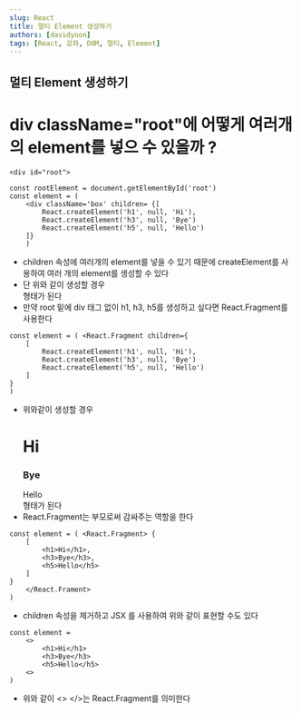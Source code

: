 ```yaml
---
slug: React
title: 멀티 Element 생성하기
authors: [davidyoon]
tags: [React, 강좌, DOM, 멀티, Element]
---
```


## 멀티 Element 생성하기

# div className="root"에 어떻게 여러개의 element를 넣으 수 있을까 ?

```
<div id="root">

const rootElement = document.getElementById('root')
const element = (
    <div className='box' children= {[
        React.createElement('h1', null, 'Hi'),
        React.createElement('h3', null, 'Bye')
        React.createElement('h5', null, 'Hello')
    ]}
    )
```

- children 속성에 여러개의 element를 넣을 수 있기 때문에 createElement를 사용하여 여러 개의 element를 생성할 수 있다
- 단 위와 같이 생성할 경우 <div className='root'><div className='box'> </div></div> 형태가 된다
- 만약 root 밑에 div 태그 없이 h1, h3, h5를 생성하고 싶다면 React.Fragment를 사용한다

```
const element = ( <React.Fragment children={
    [
        React.createElement('h1', null, 'Hi'),
        React.createElement('h3', null, 'Bye')
        React.createElement('h5', null, 'Hello')
    ]
}
)
```

- 위와같이 생성할 경우 <div className='root'><h1>Hi</h1><h3>Bye</h3> </h5>Hello</h5></div> 형태가 된다
- React.Fragment는 부모로써 감싸주는 역할을 한다

```
const element = ( <React.Fragment> {
    [
        <h1>Hi</h1>,
        <h3>Bye</h3>,
        <h5>Hello</h5>
    ]
}
    </React.Frament>
)
```

- children 속성을 제거하고 JSX 를 사용하여 위와 같이 표현할 수도 있다

```
const element =
    <>
        <h1>Hi</h1>
        <h3>Bye</h3>
        <h5>Hello</h5>
    <>
)
```

- 위와 같이 <> </>는 React.Fragment를 의미한다
